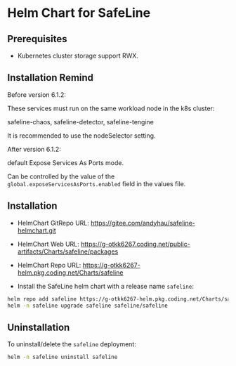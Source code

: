 # Helm Chart for SafeLine

## Prerequisites

- Kubernetes cluster storage support RWX.

## Installation Remind

Before version 6.1.2:

These services must run on the same workload node in the k8s cluster:

safeline-chaos, safeline-detector, safeline-tengine

It is recommended to use the nodeSelector setting.

After version 6.1.2:

default Expose Services As Ports mode.

Can be controlled by the value of the `global.exposeServicesAsPorts.enabled` field in the values file.



## Installation

- HelmChart GitRepo URL:
https://gitee.com/andyhau/safeline-helmchart.git

- HelmChart Web URL:
https://g-otkk6267.coding.net/public-artifacts/Charts/safeline/packages

- HelmChart Repo URL:
https://g-otkk6267-helm.pkg.coding.net/Charts/safeline

- Install the SafeLine helm chart with a release name `safeline`:
```bash
helm repo add safeline https://g-otkk6267-helm.pkg.coding.net/Charts/safeline
helm -n safeline upgrade safeline safeline/safeline
```

## Uninstallation

To uninstall/delete the `safeline` deployment:
```bash
helm -n safeline uninstall safeline
```
